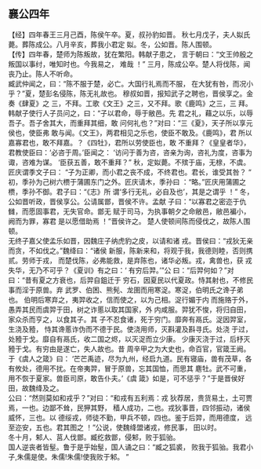 ## 襄公四年

【经】四年春王三月己酉，陈侯午卒。夏，叔孙豹如晋。
秋七月戊子，夫人姒氏薨。葬陈成公。八月辛亥，葬我小君定
姒。冬，公如晋。陈人围顿。  
【传】四年春，楚师为陈叛故，犹在繁阳。韩献子患之，
言于朝曰：“文王帅殷之叛国以事纣，唯知时也。今我易之，
难哉 ！”
三月，陈成公卒。楚人将伐陈，闻丧乃止。陈人不听命。  
臧武仲闻之，曰：“陈不服于楚，必亡。大国行礼焉而不服，
在大犹有咎，而况小乎？”夏，楚彭名侵陈，陈无礼故也。
穆叔如晋，报知武子之聘也，晋侯享之。金奏《肆夏》之
三，不拜。工歌《文王》之三，又不拜。歌《鹿鸣》之三，三
拜。韩献子使行人子员问之，曰：“子以君命，辱于敝邑。先
君之礼，藉之以乐，以辱吾子。吾子舍其大，而重拜其细，敢
问何礼也？”对曰：“三《夏》，天子所以享元侯也，使臣弗
敢与闻。《文王》，两君相见之乐也，使臣不敢及。《鹿鸣》，君
所以嘉寡君也，敢不拜嘉。？《四牡》，君所以劳使臣也，敢
不重拜？《皇皇者华》，君教使臣曰：‘必咨于周。’臣闻之：
‘访问于善为咨，咨亲为询，咨礼为度，咨事为诹，咨难为谋。
‘臣获五善，敢不重拜？”
秋，定姒薨。不殡于庙，无榇，不虞。匠庆谓季文子曰：
“子为正卿，而小君之丧不成，不终君也。君长，谁受其咎？
“
初，季孙为己树六槚于蒲圃东门之外。匠庆请木，季孙曰
：“略。”匠庆用蒲圃之槚，季孙不御。君子曰：“《志》所
谓‘多行无礼，必自及也’，其是之谓乎 ！”
冬，公如晋听政，晋侯享公。公请属鄫，晋侯不许。孟献
子曰：“以寡君之密迩于仇雠，而愿固事君，无失官命。鄫无
赋于司马，为执事朝夕之命敝邑，敝邑褊小，阙而为罪，寡君
是以愿借助焉 ！”晋侯许之。
楚人使顿间陈而侵伐之，故陈人围顿。  
无终子嘉父使孟乐如晋，因魏庄子纳虎豹之皮，以请和诸
戎。晋侯曰：“戎狄无亲而贪，不如伐之。”魏绛曰：“诸侯
新服，陈新来和，将观于我，我德则睦，否则携贰。劳师于戎，
而楚伐陈，必弗能救，是弃陈也，诸华必叛。戎，禽兽也，获
戎失华，无乃不可乎？《夏训》有之曰：‘ 有穷后羿。’”公
曰：“后羿何如？”对曰：“昔有夏之方衰也，后羿自鉏迁于
穷石，因夏民以代夏政。恃其射也，不修民事而淫于原兽。弃
武罗、伯困、熊髡、龙圉而用寒浞。寒浞，伯明氏之谗子弟也。
伯明后寒弃之，夷羿收之，信而使之，以为己相。浞行媚于内
而施赂于外，愚弄其民而虞羿于田，树之诈慝以取其国家，外
内咸服。羿犹不悛，将归自田，家众杀而亨之，以食其子。其
子不忍食诸，死于穷门。靡奔有鬲氏。浞因羿室，生浇及豷，
恃其谗慝诈伪而不德于民。使浇用师，灭斟灌及斟寻氏。处浇
于过，处豷于戈。靡自有鬲氏，收二国之烬，以灭浞而立少康。
少康灭浇于过，后杼灭豷于戈。有穷由是遂亡，失人故也。昔
周辛甲之为大史也，命百官，官箴王阙。于《虞人之箴》曰：
‘芒芒禹迹，尽为九州，经启九道。民有寝庙，兽有茂草，各
有攸处，德用不扰。在帝夷羿，冒于原兽，忘其国恤，而思其
麀牡。武不可重，用不恢于夏家。兽臣司原，敢告仆夫。’《虞
箴》如是，可不惩乎？”于是晋侯好田，故魏绛及之。  
公曰：“然则莫如和戎乎？”对曰：“和戎有五利焉：戎
狄荐居，贵货易土，土可贾焉，一也。边鄙不耸，民狎其野，
穑人成功，二也。戎狄事晋，四邻振动，诸侯威怀，三也。以
德绥戎，师徒不勤，甲兵不顿，四也。鉴于后羿，而用德度，
远至迩安，五也。君其图之 ！”公说，使魏绛盟诸戎，修民事，
田以时。  
冬十月，邾人、莒人伐鄫。臧纥救鄫，侵邾，败于狐骀。  
国人逆丧者皆髽。鲁于是乎始髽，国人诵之曰：“臧之狐裘，
败我于狐骀。我君小子,朱儒是使。朱儒!朱儒!使我败于邾。 ”

